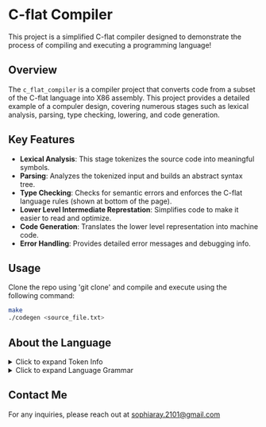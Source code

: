 # C-flat Compiler

This project is a simplified C-flat compiler designed to demonstrate the process of compiling and executing a programming language!

## Overview

The `c_flat_compiler` is a compiler project that converts code from a subset of the C-flat language into X86 assembly. This project provides a detailed example of a compuler design, covering numerous stages such as lexical analysis, parsing, type checking, lowering, and code generation.

## Key Features

- **Lexical Analysis**: This stage tokenizes the source code into meaningful symbols.
- **Parsing**: Analyzes the tokenized input and builds an abstract syntax tree.
- **Type Checking**: Checks for semantic errors and enforces the C-flat language rules (shown at bottom of the page).
- **Lower Level Intermediate Represtation**: Simplifies code to make it easier to read and optimize.
- **Code Generation**: Translates the lower level representation into machine code.
- **Error Handling**: Provides detailed error messages and debugging info.

## Usage

Clone the repo using 'git clone' and compile and execute using the following command:

```bash
make
./codegen <source_file.txt>
```

## About the Language

<details>
<summary>Click to expand Token Info</summary>

```
TOKEN        REGEX
---------------------------------------------
Num          [0-9]+
Id           [a-zA-Z][a-zA-Z0-9]*
Int          int
Struct       struct
Nil          nil
Break        break
Continue     continue
Return       return
If           if
Else         else
While        while
New          new
Let          let
Extern       extern
Fn           fn
Address      &
Colon        :
Semicolon    ;
Comma        ,
Underscore   _
Arrow        ->
Plus         +
Dash         -
Star         *
Slash        /
Equal        ==
NotEq        !=
Lt           <
Lte          <=
Gt           >
Gte          >=
Dot          .
Gets         =
OpenParen    (
CloseParen   )
OpenBracket  [
CloseBracket ]
OpenBrace    {
CloseBrace   }
Error        <no description>
```

Here are the regular expression descriptions of whitespace and comments (in the C-style comment regexes `*` is used for a literal asterisk and `⋆` is used for kleene star):

```
        whitespace = (' ' | '\t' | '\n' | '\r')+
       c++-comment = //[^'\n']*
         c-comment = /*([^*]|*⋆[^*/])⋆*+/
unclosed-c-comment = /*([^*]|(*+[^*/]))⋆*⋆
```
</details>

<details>
<summary>Click to expand Language Grammar</summary>

```c
# LL(1) cflat grammar

# cflat types; `&` is right-associative.
   type ::= `&`* type_ad
type_ad ::= `int`
          | id
          | `(` type_op
type_op ::= `)` type_ar
          | type type_fp
type_fp ::= `)` type_ar?
          | (`,` type)+ `)` type_ar
type_ar ::= `->` rettyp

# function type (used in extern declarations).
funtype ::= `(` (type (`,` type)*)? `)` `->` rettyp
 rettyp ::= type 
          | `_`

# cflat program.
 program ::= toplevel+
toplevel ::= glob      # global variable declaration
           | typedef   # struct type definition
           | extern    # external function declaration
           | fundef    # function definition

# global variable declaration.
glob ::= `let` decls `;`

# struct type definition.
typdef ::= `struct` id `{` decls `}`

# variable / field declaration(s).
 decl ::= id `:` type
decls ::= decl (`,` decl)*

# external function declaration.
extern ::= `extern` id `:` funtype `;`

# function definition.
fundef ::= `fn` id `(` decls? `)` `->` rettyp `{` let* stmt+ `}`

# local variable declaration / initialization.
let ::= `let` decl (`=` exp)? (`,` decl (`=` exp)?)* `;`

# statement.
stmt ::= cond               # conditional
       | loop               # loop
       | assign_or_call `;` # assignment or function call
       | `break` `;`        # break out of a loop
       | `continue` `;`     # continue to next iteration of loop
       | `return` exp? `;`  # return from function

# a conditional with optional else clause.
cond ::= `if` exp block (`else` block)?

# loops: 'while' loop.
loop ::= `while` exp block 

# a block of statements.
block ::= `{` stmt* `}`

# assignment or function call.
assign_or_call ::= lval gets_or_args
  gets_or_args ::= `=` rhs
                 | `(` args? `)`
           rhs ::= exp 
                 | `new` type exp?

# lvalues for assignments and call statements. for lval `*` is right-
# associative, access is left-associative; access binds tighter than `*`, 
# e.g., `*id[2]` means `*(id[2])` and to get `(*id)[2]` we must write 
# `id[0][2]`.
  lval ::= `*`* id access*
access ::= `[` exp `]` 
         | `.` id

# call arguments.
args ::= exp (`,` exp)*

# expression; all binary operators and exp_ac are left-associative, all unary
# operators are right-associative. exp_ac binds tighter than `*`, e.g.,
# `*id[2]` means `*(id[2])`; to get `(*id)[2]` we need to write `id[0][2]`.
   exp ::= exp_p4 (binop_p3 exp_p4)*
exp_p4 ::= exp_p3 (binop_p2 exp_p3)*
exp_p3 ::= exp_p2 (binop_p1 exp_p2)*
exp_p2 ::= unop* exp_p1
exp_p1 ::= num
         | `nil`
         | `(` exp `)`
         | id exp_ac*
exp_ac ::= `[` exp `]`
         | `.` id
         | `(` args? `)`

# unary operators.
unop ::= `*`
       | `-`

# binary operators (from highest to lowest precedence).
binop_p1 ::= `*` | `/`
binop_p2 ::= `+` | `-`
binop_p3 ::= `==` | `!=` | `<` | `<=` | `>` | `>=`
```
</details>

## Contact Me
For any inquiries, please reach out at <sophiaray.2101@gmail.com>
